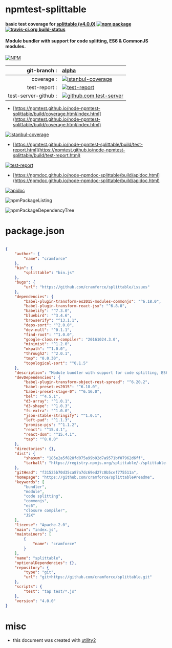 # npmtest-splittable

#### basic test coverage for  [splittable (v4.0.0)](https://github.com/cramforce/splittable#readme)  [![npm package](https://img.shields.io/npm/v/npmtest-splittable.svg?style=flat-square)](https://www.npmjs.org/package/npmtest-splittable) [![travis-ci.org build-status](https://api.travis-ci.org/npmtest/node-npmtest-splittable.svg)](https://travis-ci.org/npmtest/node-npmtest-splittable)

#### Module bundler with support for code splitting, ES6 & CommonJS modules.

[![NPM](https://nodei.co/npm/splittable.png?downloads=true&downloadRank=true&stars=true)](https://www.npmjs.com/package/splittable)

| git-branch : | [alpha](https://github.com/npmtest/node-npmtest-splittable/tree/alpha)|
|--:|:--|
| coverage : | [![istanbul-coverage](https://npmtest.github.io/node-npmtest-splittable/build/coverage.badge.svg)](https://npmtest.github.io/node-npmtest-splittable/build/coverage.html/index.html)|
| test-report : | [![test-report](https://npmtest.github.io/node-npmtest-splittable/build/test-report.badge.svg)](https://npmtest.github.io/node-npmtest-splittable/build/test-report.html)|
| test-server-github : | [![github.com test-server](https://npmtest.github.io/node-npmtest-splittable/GitHub-Mark-32px.png)](https://npmtest.github.io/node-npmtest-splittable/build/app/index.html) | | build-artifacts : | [![build-artifacts](https://npmtest.github.io/node-npmtest-splittable/glyphicons_144_folder_open.png)](https://github.com/npmtest/node-npmtest-splittable/tree/gh-pages/build)|

- [https://npmtest.github.io/node-npmtest-splittable/build/coverage.html/index.html](https://npmtest.github.io/node-npmtest-splittable/build/coverage.html/index.html)

[![istanbul-coverage](https://npmtest.github.io/node-npmtest-splittable/build/screenCapture.buildCi.browser.%252Ftmp%252Fbuild%252Fcoverage.lib.html.png)](https://npmtest.github.io/node-npmtest-splittable/build/coverage.html/index.html)

- [https://npmtest.github.io/node-npmtest-splittable/build/test-report.html](https://npmtest.github.io/node-npmtest-splittable/build/test-report.html)

[![test-report](https://npmtest.github.io/node-npmtest-splittable/build/screenCapture.buildCi.browser.%252Ftmp%252Fbuild%252Ftest-report.html.png)](https://npmtest.github.io/node-npmtest-splittable/build/test-report.html)

- [https://npmdoc.github.io/node-npmdoc-splittable/build/apidoc.html](https://npmdoc.github.io/node-npmdoc-splittable/build/apidoc.html)

[![apidoc](https://npmdoc.github.io/node-npmdoc-splittable/build/screenCapture.buildCi.browser.%252Ftmp%252Fbuild%252Fapidoc.html.png)](https://npmdoc.github.io/node-npmdoc-splittable/build/apidoc.html)

![npmPackageListing](https://npmtest.github.io/node-npmtest-splittable/build/screenCapture.npmPackageListing.svg)

![npmPackageDependencyTree](https://npmtest.github.io/node-npmtest-splittable/build/screenCapture.npmPackageDependencyTree.svg)



# package.json

```json

{
    "author": {
        "name": "cramforce"
    },
    "bin": {
        "splittable": "bin.js"
    },
    "bugs": {
        "url": "https://github.com/cramforce/splittable/issues"
    },
    "dependencies": {
        "babel-plugin-transform-es2015-modules-commonjs": "^6.18.0",
        "babel-plugin-transform-react-jsx": "^6.8.0",
        "babelify": "^7.3.0",
        "bluebird": "^3.4.6",
        "browserify": "^13.1.1",
        "deps-sort": "^2.0.0",
        "dev-null": "^0.1.1",
        "find-root": "^1.0.0",
        "google-closure-compiler": "20161024.3.0",
        "minimist": "^1.2.0",
        "mkpath": "^1.0.0",
        "through2": "^2.0.1",
        "tmp": "0.0.30",
        "topological-sort": "^0.1.5"
    },
    "description": "Module bundler with support for code splitting, ES6 & CommonJS modules.",
    "devDependencies": {
        "babel-plugin-transform-object-rest-spread": "^6.20.2",
        "babel-preset-es2015": "^6.18.0",
        "babel-preset-stage-0": "^6.16.0",
        "bel": "^4.5.1",
        "d3-array": "^1.0.1",
        "d3-shape": "^1.0.3",
        "fs-extra": "^1.0.0",
        "json-stable-stringify": "^1.0.1",
        "left-pad": "^1.1.3",
        "promise-pjs": "^1.1.2",
        "react": "^15.4.1",
        "react-dom": "^15.4.1",
        "tap": "^8.0.0"
    },
    "directories": {},
    "dist": {
        "shasum": "185e2a5f828fd075a99b02d7a9571bf07962d6ff",
        "tarball": "https://registry.npmjs.org/splittable/-/splittable-4.0.0.tgz"
    },
    "gitHead": "f31525b70d35ca87a7dc69ed27c0b5cef775511a",
    "homepage": "https://github.com/cramforce/splittable#readme",
    "keywords": [
        "bundler",
        "module",
        "code splitting",
        "commonjs",
        "es6",
        "closure compiler",
        "JSX"
    ],
    "license": "Apache-2.0",
    "main": "index.js",
    "maintainers": [
        {
            "name": "cramforce"
        }
    ],
    "name": "splittable",
    "optionalDependencies": {},
    "repository": {
        "type": "git",
        "url": "git+https://github.com/cramforce/splittable.git"
    },
    "scripts": {
        "test": "tap test/*.js"
    },
    "version": "4.0.0"
}
```



# misc
- this document was created with [utility2](https://github.com/kaizhu256/node-utility2)
